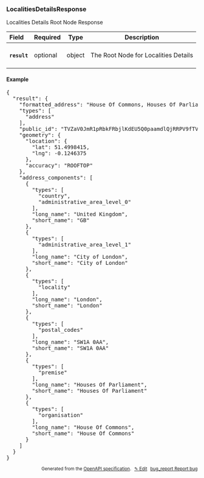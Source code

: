 <!--- This is a generated file, do not edit! -->
<!--- [START woosmap_http_schema_localitiesdetailsresponse] -->
<h3 class="schema-object" id="LocalitiesDetailsResponse">LocalitiesDetailsResponse</h3>

Localities Details Root Node Response

| Field                                                                                                          | Required | Type   | Description                                                                                |
| :------------------------------------------------------------------------------------------------------------- | -------- | ------ | ------------------------------------------------------------------------------------------ |
| <h4 id="LocalitiesDetailsResponse-result" class="add-link schema-object-property-key"><code>result</code></h4> | optional | object | <div class="nonref-property-description"><p>The Root Node for Localities Details</p></div> |

<h4 class="schema-object-example" id="LocalitiesDetailsResponse-example">Example</h4>

<pre class="notranslate lang-json prettyprint">{
  "result": {
    "formatted_address": "House Of Commons, Houses Of Parliament, London, SW1A 0AA",
    "types": [
      "address"
    ],
    "public_id": "TVZaV0JmR1pRbkFRbjlKdEU5Q0paamdlQjRRPV9fTVZaV0JmR1pRbkFRbjlKdEU5Q0paamdlQjRRPQ==",
    "geometry": {
      "location": {
        "lat": 51.4998415,
        "lng": -0.1246375
      },
      "accuracy": "ROOFTOP"
    },
    "address_components": [
      {
        "types": [
          "country",
          "administrative_area_level_0"
        ],
        "long_name": "United Kingdom",
        "short_name": "GB"
      },
      {
        "types": [
          "administrative_area_level_1"
        ],
        "long_name": "City of London",
        "short_name": "City of London"
      },
      {
        "types": [
          "locality"
        ],
        "long_name": "London",
        "short_name": "London"
      },
      {
        "types": [
          "postal_codes"
        ],
        "long_name": "SW1A 0AA",
        "short_name": "SW1A 0AA"
      },
      {
        "types": [
          "premise"
        ],
        "long_name": "Houses Of Parliament",
        "short_name": "Houses Of Parliament"
      },
      {
        "types": [
          "organisation"
        ],
        "long_name": "House Of Commons",
        "short_name": "House Of Commons"
      }
    ]
  }
}</pre>

<p style="text-align: right; font-size: smaller;">Generated from the <a data-label="openapi-github" href="https://github.com/woosmap/openapi-specification" title="Woosmap OpenAPI Specification" class="external">OpenAPI specification</a>.
<a data-label="openapi-github-woosmap-http-schema-localitiesdetailsresponse" data-action="edit" style="margin-left: 5px;" href="https://github.com/woosmap/openapi-specification/blob/main/specification/schemas/LocalitiesDetailsResponse.yml" title="Edit on GitHub">✎ Edit</a>
<a data-label="openapi-github-woosmap-http-schema-localitiesdetailsresponse" data-action="bug" style="margin-left: 5px;" href="https://github.com/woosmap/openapi-specification/issues/new?assignees=&labels=type%3A+bug%2C+triage+me&template=bug_report.md&title=[schemas] Bug - LocalitiesDetailsResponse" title="File bug for schemas on GitHub"><span class="material-icons">bug_report</span> Report bug</a>
</p>

<!--- [END woosmap_http_schema_localitiesdetailsresponse] -->

